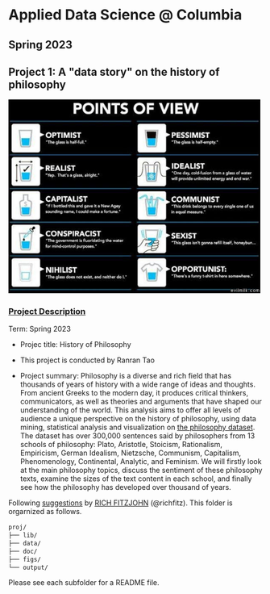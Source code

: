 # Applied Data Science @ Columbia
## Spring 2023
## Project 1: A "data story" on the history of philosophy

<img src="figs/100126-the-glass.jpeg" width="500">

### [Project Description](doc/)
Term: Spring 2023

+ Projec title: History of Philosophy
+ This project is conducted by Ranran Tao

+ Project summary: Philosophy is a diverse and rich field that has thousands of years of history with a wide range of ideas and thoughts. From ancient Greeks to the modern day, it produces critical thinkers, communicators, as well as theories and arguments that have shaped our understanding of the world. This analysis aims to offer all levels of audience a unique perspective on the history of philosophy, using data mining, statistical analysis and visualization on [the philosophy dataset](https://www.kaggle.com/datasets/kouroshalizadeh/history-of-philosophy?resource=download&select=philosophy_data.csv). The dataset has over 300,000 sentences said by philosophers from 13 schools of philosophy: Plato, Aristotle, Stoicism, Rationalism, Empiricism, German Idealism, Nietzsche, Communism, Capitalism, Phenomenology, Continental, Analytic, and Feminism. We will firstly look at the main philosophy topics, discuss the sentiment of these philosophy texts, examine the sizes of the text content in each school, and finally see how the philosophy has developed over thousand of years.

Following [suggestions](http://nicercode.github.io/blog/2013-04-05-projects/) by [RICH FITZJOHN](http://nicercode.github.io/about/#Team) (@richfitz). This folder is orgarnized as follows.

```
proj/
├── lib/
├── data/
├── doc/
├── figs/
└── output/
```

Please see each subfolder for a README file.
